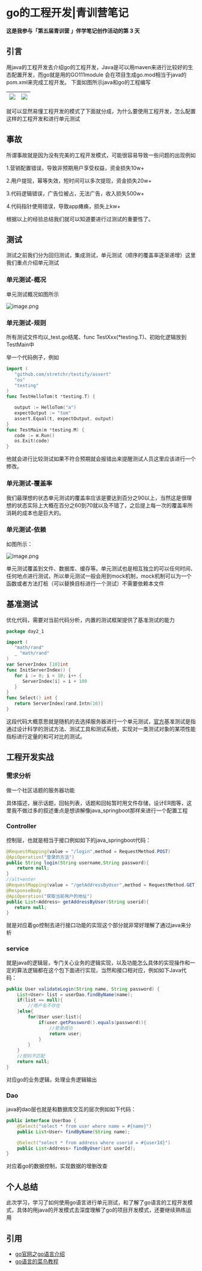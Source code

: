 # go的工程开发|青训营笔记

**这是我参与「第五届青训营 」伴学笔记创作活动的第 3 天**

## 引言

用java的工程开发去介绍go的工程开发，Java是可以用maven来进行比较好的生态配置开发，而go就是用的GO111module 会在项目生成go.mod相当于java的pom.xml来完成工程开发。
下面如图所示java和go的工程编写

| <img align="center" src="https://p3-juejin.byteimg.com/tos-cn-i-k3u1fbpfcp/650fa40ef76a44258d0909f3bf46aaf4~tplv-k3u1fbpfcp-watermark.image?"> | <img align="center" src="https://p1-juejin.byteimg.com/tos-cn-i-k3u1fbpfcp/7084153fb03e4174afa9b3fba4f550ec~tplv-k3u1fbpfcp-watermark.image?"/> |
| ------------------------------------------------------------ | ------------------------------------------------------------ |

就可以显然易懂工程开发的模式了下面就分成，为什么要使用工程开发，怎么配置这样的工程开发和进行单元测试

## 事故

所谓事故就是因为没有完美的工程开发模式，可能很容易导致一些问题的出现例如

1.营销配置错误，导致非预期用户享受权益，资金损失10w+

2.用户提现，幂等失效，短时间可以多次提现，资金损失20w+

3.代码逻辑错误，广告位被占，无法广告，收入损失500w+

4.代码指针使用错误，导致app瘫痪，损失上kw+

根据以上的经验总结我们就可以知道要进行过测试的重要性了。

## 测试

测试之前我们分为回归测试，集成测试，单元测试（顺序的覆盖率逐渐递增）这里我们重点介绍单元测试

### 单元测试-概况

单元测试概况如图所示

![image.png](https://p1-juejin.byteimg.com/tos-cn-i-k3u1fbpfcp/763c6b92d3b349879b30f7b43c349e07~tplv-k3u1fbpfcp-watermark.image?)

### 单元测试-规则

所有测试文件均以_test.go结尾、func TestXxx(*testing.T)、初始化逻辑放到TestMain中

举一个代码例子，例如

```go
import (
   "github.com/stretchr/testify/assert"
   "os"
   "testing"
)
func TestHelloTom(t *testing.T) {

   output := HelloTom("a")
   expectOutput := "tom"
   assert.Equal(t, expectOutput, output)
}
func TestMain(m *testing.M) {
   code := m.Run()
   os.Exit(code)
}
```

他就会进行比较测试如果不符合预期就会报错出来提醒测试人员这里应该进行一个修改。

### 单元测试-覆盖率

我们最理想的状态单元测试的覆盖率应该是要达到百分之90以上，当然这是很理想的状态实际上大概在百分之60到70就以及不错了，之后提上每一次的覆盖率所消耗的成本也是巨大的。

### 单元测试-依赖

如图所示：

![image.png](https://p9-juejin.byteimg.com/tos-cn-i-k3u1fbpfcp/b5eaae4ac9614639a09d562c5fa99b0f~tplv-k3u1fbpfcp-watermark.image?)

单元测试覆盖到文件、数据库、缓存等。单元测试也是相互独立的可以任何时间、任何地点进行测试，所以单元测试一般会用到mock机制，mock机制可以为一个函数或者方法打桩（可以替换目标进行一个测试）不需要依赖本文件

## 基准测试

优化代码，需要对当前代码分析，内置的测试框架提供了基准测试的能力

```go
package day2_1

import (
   "math/rand"
   _ "math/rand"
)
var ServerIndex [10]int
func InitServerIndex() {
   for i := 0; i < 10; i++ {
      ServerIndex[i] = i + 100
   }
}
func Select() int {
   return ServerIndex[rand.Intn(10)]
}
```

这段代码大概意思就是随机的去选择服务器进行一个单元测试，[官方](https://baike.baidu.com/item/%E5%9F%BA%E5%87%86%E6%B5%8B%E8%AF%95/5876292?fr=aladdin)基准测试是指通过设计科学的测试方法、测试工具和测试系统，实现对一类测试对象的某项性能指标进行定量的和可对比的测试。

## 工程开发实战

### 需求分析

做一个社区话题的服务器功能

具体描述，展示话题，回帖列表，话题和回帖暂时用文件存储，设计ER图等，这里我不做过多的叙述重点是想讲解像java_springboot那样来进行一个配置工程

### Controller

控制层，也就是相当于接口例如如下的java_springboot代码：

```java
@RequestMapping(value = "/login",method = RequestMethod.POST)
@ApiOperation("登录的方法")
public String login(String username,String password){
    return null;
}
//alt+enter
@RequestMapping(value = "/getAddressByUser",method = RequestMethod.GET)
@ResponseBody
@ApiOperation("获取当前用户的地址")
public List<Address> getAddressByUser(String userid){
   return null;
}
```

就是对应着go控制去进行接口功能的实现这个部分就非常好理解了通过java来分析

### service

就是java的逻辑层，专门关心业务的逻辑实现，以及功能怎么具体的实现操作和一定的算法逻辑都在这个包下面进行实现，当然和接口相对应，例如如下Java代码：

```java
public User validateLogin(String name, String password) {
    List<User> list = userDao.findByName(name);
    if(list == null){
        //用户名不存在
    }else{
        for(User user:list){
            if(user.getPassword().equals(password)){
                //登录成功
                return user;
            }
        }
    }
    //密码不匹配
    return null;
}
```

对应go的业务逻辑，处理业务逻辑输出

### Dao

java的dao层也就是和数据库交互的层次例如如下代码：

```java
public interface UserDao {
    @Select("select * from user where name = #{name}")
    public List<User> findByName(String name);

    @Select("select * from address where userid = #{userId}")
    public List<Address> findByUser(int userId);
}
```

对应着go的数据控制，实现数据的增删改查

## 个人总结

此次学习，学习了如何使用go语言进行单元测试，和了解了go语言的工程开发模式，具体的用java的开发模式去深度理解了go的项目开发模式，还要继续熟练运用

## 引用

- [go官网之go语言介绍](https://link.juejin.cn/?target=https%3A%2F%2Fgolang.google.cn%2Fdoc%2Feffective_go%23introduction)
- [go语言的菜鸟教程](https://link.juejin.cn/?target=https%3A%2F%2Fwww.runoob.com%2Fgo%2Fgo-tutorial.html)

